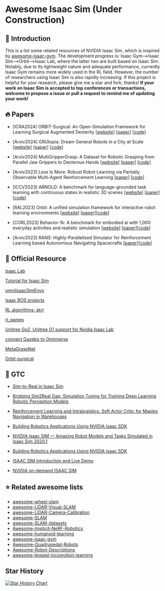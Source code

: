 # Awesome Isaac Sim (Under Construction)

## 📝 Introduction

This is a list some related resources of NVIDIA Isaac Sim, which is inspired by [awesome-isaac-gym](https://github.com/wangcongrobot/awesome-isaac-gym). The development progress is: Isaac Gym-->Isaac Sim-->Orbit-->Isaac Lab, where the latter two are built based on Isaac Sim. Notably, due to its lightweight nature and adequate performance, currently Isaac Gym remains more widely used in the RL field. However, the number of researchers using Isaac Sim is also rapidly increasing. If this project is helpful for your research, please give me a star and fork, thanks!
**If your work on Isaac Sim is accepted to top conferences or transactions, welcome to propose a issue or pull a request to remind me of updating your work!**


## 🔥 Papers

- [ICRA2024] ORBIT-Surgical: An Open-Simulation Framework for Learning Surgical Augmented Dexterity [[website](https://orbit-surgical.github.io/)] [[paper](https://arxiv.org/abs/2404.16027)] [[code](https://github.com/orbit-surgical/orbit-surgical)]

- [Arxiv2024] GRUtopia: Dream General Robots in a City at Scale [[website](https://grutopia.github.io/)] [[paper](https://arxiv.org/pdf/2407.10943)] [[code](https://github.com/OpenRobotLab/GRUtopia)]

- [Arxiv2024] MultiGripperGrasp: A Dataset for Robotic Grasping from Parallel Jaw Grippers to Dexterous Hands [[website](https://irvlutd.github.io/MultiGripperGrasp/)] [[paper](https://arxiv.org/pdf/2403.09841)] [[code](https://github.com/IRVLUTD/isaac_sim_grasping)]

- [Arxiv2023] Less Is More: Robust Robot Learning via Partially Observable Multi-Agent Reinforcement Learning [[paper](https://arxiv.org/pdf/2309.14792)] [[code](https://github.com/TIERS/isaac-marl-mobile-manipulation)]

- [ICCV2023] ARNOLD: A benchmark for language-grounded task learning with continuous states in realistic 3D scenes [[website](https://arnold-benchmark.github.io/)] [[paper](https://openaccess.thecvf.com/content/ICCV2023/papers/Gong_ARNOLD_A_Benchmark_for_Language-Grounded_Task_Learning_with_Continuous_States_ICCV_2023_paper.pdf)] [[code](https://github.com/arnold-benchmark/arnold)]

- [RAL2023] Orbit: A unified simulation framework for interactive robot learning environments [[website](https://isaac-orbit.github.io/)] [[paper](https://arxiv.org/pdf/2301.04195)][[code](https://github.com/isaac-sim/IsaacLab)]

- [CORL2023] Behavior-1k: A benchmark for embodied ai with 1,000 everyday activities and realistic simulation [[website](https://behavior.stanford.edu/behavior-1k)] [[paper](https://proceedings.mlr.press/v205/li23a/li23a.pdf)][[code](https://github.com/StanfordVL/behavior)]

- [Arxiv2023] RANS: Highly-Parallelised Simulator for Reinforcement Learning based Autonomous Navigating Spacecrafts [[paper](https://arxiv.org/pdf/2310.07393)][[code](https://github.com/elharirymatteo/RANS/)]



## 🚩 Official Resource

[Isaac Lab](https://github.com/isaac-sim/IsaacLab)

[Tutorial for Isaac Sim](https://docs.omniverse.nvidia.com/isaacsim/latest/core_api_tutorials/tutorial_core_hello_world.html)

[omniIsaacSimEnvs](https://github.com/isaac-sim/OmniIsaacGymEnvs)

[Isaac ROS projects](https://github.com/NVIDIA-ISAAC-ROS)

[RL algorithms: skrl](https://github.com/Toni-SM/skrl)

[rl_games](https://github.com/Denys88/rl_games)

[Unitree Go2, Unitree G1 support for Nvidia Isaac Lab](https://github.com/abizovnuralem/go2_omniverse)

[connect Gazebo to Omniverse](https://github.com/gazebosim/gz-omni)

[MetaGraspNet](https://github.com/maximiliangilles/MetaGraspNet)

[Orbit-surgical](https://github.com/orbit-surgical/orbit-surgical)


## 🎯 GTC

- [Sim-to-Real in Isaac Sim](https://www.nvidia.com/en-us/on-demand/session/gtcspring21-s31824/)

- [Bridging Sim2Real Gap: Simulation Tuning for Training Deep Learning Robotic Perception Models](https://www.nvidia.com/en-us/on-demand/session/gtcspring21-s31649/)

- [Reinforcement Learning and Intralogistics: Soft Actor Critic for Maples Navigation in Warehouses](https://www.nvidia.com/en-us/on-demand/session/gtcspring21-e31467/)

- [Building Robotics Applications Using NVIDIA Isaac SDK](https://www.nvidia.com/en-us/on-demand/session/gtcfall20-a21856/)

- [NVIDIA Isaac SIM — Amazing Robot Models and Tasks Simulated in Isaac Sim 2020.1](https://www.nvidia.com/en-us/on-demand/session/gtcsj20-d2s43/)

- [Building Robotics Applications Using NVIDIA Isaac SDK](https://www.nvidia.com/en-us/on-demand/session/gtcfall20-a21856/)


- [ISAAC SIM Introduction and Live Demo](https://www.nvidia.com/en-us/on-demand/session/omniverse2020-om1314/)

- [NVIDIA on-demand ISAAC SIM](https://www.nvidia.com/en-us/on-demand/search/?facet.mimetype[]=event%20session&layout=list&page=1&q=isaac%20sim&sort=relevance)



## ⭐️ Related awesome lists

- [awesome-wheel-slam](https://github.com/sjtuyinjie/awesome-wheel-slam)
- [awesome-LiDAR-Visual-SLAM](https://github.com/sjtuyinjie/awesome-LiDAR-Visual-SLAM)
- [awesome-LiDAR-Camera-Calibration](https://github.com/Deephome/Awesome-LiDAR-Camera-Calibration)
- [awesome-SLAM](https://github.com/SilenceOverflow/Awesome-SLAM)
- [awesome-SLAM-datasets](https://github.com/youngguncho/awesome-slam-datasets)
- [Awesome-Implicit-NeRF-Robotics](https://github.com/zubair-irshad/Awesome-Implicit-NeRF-Robotics)
- [awesome-humanoid-learning](https://github.com/jonyzhang2023/awesome-humanoid-learning)
- [awesome-isaac-gym](https://github.com/wangcongrobot/awesome-isaac-gym)
- [Awesome-Quadrupedal-Robots](https://github.com/curieuxjy/Awesome_Quadrupedal_Robots)
- [Awesome-Robot-Descriptions](https://github.com/robot-descriptions/awesome-robot-descriptions)
- [awesome-legged-locomotion-learning](https://github.com/gaiyi7788/awesome-legged-locomotion-learning)


## Star History

[![Star History Chart](https://api.star-history.com/svg?repos=SJTU-ViSYS/awesome-isaac-sim&type=Timeline)](https://star-history.com/#Ashutosh00710/github-readme-activity-graph&Timeline)
